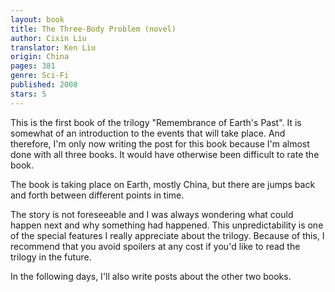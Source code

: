 ```yaml
---
layout: book
title: The Three-Body Problem (novel)
author: Cixin Liu
translator: Ken Liu
origin: China
pages: 381
genre: Sci-Fi
published: 2008
stars: 5
---
```


This is the first book of the trilogy "Remembrance of Earth's Past". It is somewhat of an introduction to the events that will take place. And therefore, I'm only now writing the post for this book because I'm almost done with all three books. It would have otherwise been difficult to rate the book.

The book is taking place on Earth, mostly China, but there are jumps back and forth between different points in time.

The story is not foreseeable and I was always wondering what could happen next and why something had happened. This unpredictability is one of the special features I really appreciate about the trilogy. Because of this, I recommend that you avoid spoilers at any cost if you'd like to read the trilogy in the future.

In the following days, I'll also write posts about the other two books.
